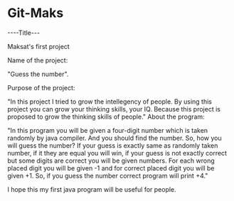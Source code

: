 # Git-Maks
----Title---

Maksat's first project

Name of the project:

"Guess the number".

Purpose of the project:

"In this project I tried to grow the intellegency of people.
By using this project you can grow your thinking skills, your IQ.
Because this project is proposed to grow the thinking skills of people."
About the program:

"In this program you will be given a four-digit number which is taken randomly by java compiler.
And you should find the number. So, how you will guess the number?
If your guess is exactly same as randomly taken number, if it they are equal you will win, if your guess is not exactly correct 
but some digits are correct you will be given numbers. For each wrong placed digit you will be given -1 and for correct placed 
digit you will be given +1. So, if you guess the number correct program will print +4."

I hope this my first java program will be useful for people. 

